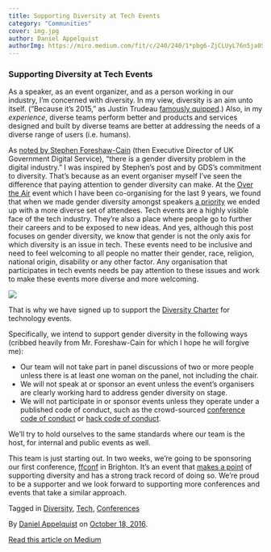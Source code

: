 ```yaml
---
title: Supporting Diversity at Tech Events
category: "Communities"
cover: img.jpg
author: Daniel Appelquist
authorImg: https://miro.medium.com/fit/c/240/240/1*pbg6-ZjCLUyL76n5ja0S5Q.jpeg
---
```


### Supporting Diversity at Tech Events

As a speaker, as an event organizer, and as a person working in our industry, I’m concerned with diversity. In my view, diversity is an aim unto itself. (“Because it’s 2015,” as Justin Trudeau [famously quipped](http://www.theglobeandmail.com/news/politics/trudeaus-because-its-2015-retort-draws-international-cheers/article27119856/).) Also, in my _experience_, diverse teams perform better and products and services designed and built by diverse teams are better at addressing the needs of a diverse range of users (i.e. humans).

As [noted by Stephen Foreshaw-Cain](https://gds.blog.gov.uk/2016/03/08/gds-and-gender-diversity-at-conferences-and-events/) (then Executive Director of UK Government Digital Service), “there is a gender diversity problem in the digital industry.” I was inspired by Stephen’s post and by GDS’s commitment to diversity. That’s because as an event organiser myself I’ve seen the difference that paying attention to gender diversity can make. At the [Over the Air](http://overtheair.org) event which I have been co-organising for the last 9 years, we found that when we made gender diversity amongst speakers [a priority](http://overtheair.org/blog/2016/07/on-diversity/) we ended up with a more diverse set of attendees. Tech events are a highly visible face of the tech industry. They’re also a place where people go to further their careers and to be exposed to new ideas. And yes, although this post focuses on gender diversity, we know that gender is not the only axis for which diversity is an issue in tech. These events need to be inclusive and need to feel welcoming to all people no matter their gender, race, religion, national origin, disability or any other factor. Any organisation that participates in tech events needs be pay attention to these issues and work to make these events more diverse and more welcoming.

![](https://cdn-images-1.medium.com/max/600/1*Ytr6VJ7HZnNiHrf8phWNKg.png)

That is why we have signed up to support the [Diversity Charter](http://diversitycharter.org/) for technology events.

Specifically, we intend to support gender diversity in the following ways (cribbed heavily from Mr. Foreshaw-Cain for which I hope he will forgive me):

*   Our team will not take part in panel discussions of two or more people unless there is at least one woman on the panel, not including the chair.
*   We will not speak at or sponsor an event unless the event’s organisers are clearly working hard to address gender diversity on stage.
*   We will not participate in or sponsor events unless they operate under a published code of conduct, such as the crowd-sourced [conference code of conduct](http://confcodeofconduct.com/) or [hack code of conduct](http://hackcodeofconduct.org/).

We’ll try to hold ourselves to the same standards where our team is the host, for internal and public events as well.

This team is just starting out. In two weeks, we’re going to be sponsoring our first conference, [ffconf](https://2016.ffconf.org/) in Brighton. It’s an event that [makes a point](https://2016.ffconf.org/#diversity) of supporting diversity and has a strong track record of doing so. We’re proud to be a supporter and we look forward to supporting more conferences and events that take a similar approach.

Tagged in [Diversity](https://medium.com/tag/diversity), [Tech](https://medium.com/tag/tech), [Conferences](https://medium.com/tag/conference)

By [Daniel Appelquist](https://medium.com/@torgo) on [October 18, 2016](https://medium.com/p/8b004965c0bd).

[Read this article on Medium](https://medium.com/@torgo/supporting-diversity-at-tech-events-8b004965c0bd)
